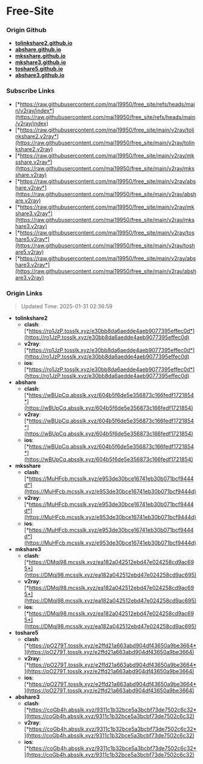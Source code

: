 # Free-Site

### Origin Github

- [**tolinkshare2.github.io**](https://github.com/tolinkshare2/tolinkshare2.github.io)
- [**abshare.github.io**](https://github.com/abshare/abshare.github.io)
- [**mksshare.github.io**](https://github.com/mksshare/mksshare.github.io)
- [**mkshare3.github.io**](https://github.com/mkshare3/mkshare3.github.io)
- [**toshare5.github.io**](https://github.com/toshare5/toshare5.github.io)
- [**abshare3.github.io**](https://github.com/abshare3/abshare3.github.io)

### Subscribe Links

- [*https://raw.githubusercontent.com/mai19950/free_site/refs/heads/main/v2ray/index*](https://raw.githubusercontent.com/mai19950/free_site/refs/heads/main/v2ray/index)
- [*https://raw.githubusercontent.com/mai19950/free_site/main/v2ray/tolinkshare2.v2ray*](https://raw.githubusercontent.com/mai19950/free_site/main/v2ray/tolinkshare2.v2ray)
- [*https://raw.githubusercontent.com/mai19950/free_site/main/v2ray/mksshare.v2ray*](https://raw.githubusercontent.com/mai19950/free_site/main/v2ray/mksshare.v2ray)
- [*https://raw.githubusercontent.com/mai19950/free_site/main/v2ray/abshare.v2ray*](https://raw.githubusercontent.com/mai19950/free_site/main/v2ray/abshare.v2ray)
- [*https://raw.githubusercontent.com/mai19950/free_site/main/v2ray/mkshare3.v2ray*](https://raw.githubusercontent.com/mai19950/free_site/main/v2ray/mkshare3.v2ray)
- [*https://raw.githubusercontent.com/mai19950/free_site/main/v2ray/toshare5.v2ray*](https://raw.githubusercontent.com/mai19950/free_site/main/v2ray/toshare5.v2ray)
- [*https://raw.githubusercontent.com/mai19950/free_site/main/v2ray/abshare3.v2ray*](https://raw.githubusercontent.com/mai19950/free_site/main/v2ray/abshare3.v2ray)

### Origin Links

> Updated Time: 2025-01-31 02:36:59

- **tolinkshare2**
  - **clash**: [*https://ro1JzP.tosslk.xyz/e30bb8da6aedde4aeb9077395effec0d*](https://ro1JzP.tosslk.xyz/e30bb8da6aedde4aeb9077395effec0d)
  - **v2ray**: [*https://ro1JzP.tosslk.xyz/e30bb8da6aedde4aeb9077395effec0d*](https://ro1JzP.tosslk.xyz/e30bb8da6aedde4aeb9077395effec0d)
  - **ios**: [*https://ro1JzP.tosslk.xyz/e30bb8da6aedde4aeb9077395effec0d*](https://ro1JzP.tosslk.xyz/e30bb8da6aedde4aeb9077395effec0d)
- **abshare**
  - **clash**: [*https://wBUpCq.absslk.xyz/604b5f6de5e356873c166fedf1721854*](https://wBUpCq.absslk.xyz/604b5f6de5e356873c166fedf1721854)
  - **v2ray**: [*https://wBUpCq.absslk.xyz/604b5f6de5e356873c166fedf1721854*](https://wBUpCq.absslk.xyz/604b5f6de5e356873c166fedf1721854)
  - **ios**: [*https://wBUpCq.absslk.xyz/604b5f6de5e356873c166fedf1721854*](https://wBUpCq.absslk.xyz/604b5f6de5e356873c166fedf1721854)
- **mksshare**
  - **clash**: [*https://MuHFcb.mcsslk.xyz/e953de30bce16741eb30b071bcf9444d*](https://MuHFcb.mcsslk.xyz/e953de30bce16741eb30b071bcf9444d)
  - **v2ray**: [*https://MuHFcb.mcsslk.xyz/e953de30bce16741eb30b071bcf9444d*](https://MuHFcb.mcsslk.xyz/e953de30bce16741eb30b071bcf9444d)
  - **ios**: [*https://MuHFcb.mcsslk.xyz/e953de30bce16741eb30b071bcf9444d*](https://MuHFcb.mcsslk.xyz/e953de30bce16741eb30b071bcf9444d)
- **mkshare3**
  - **clash**: [*https://DMqj98.mcsslk.xyz/ea182a042512ebd47e024258cd9ac695*](https://DMqj98.mcsslk.xyz/ea182a042512ebd47e024258cd9ac695)
  - **v2ray**: [*https://DMqj98.mcsslk.xyz/ea182a042512ebd47e024258cd9ac695*](https://DMqj98.mcsslk.xyz/ea182a042512ebd47e024258cd9ac695)
  - **ios**: [*https://DMqj98.mcsslk.xyz/ea182a042512ebd47e024258cd9ac695*](https://DMqj98.mcsslk.xyz/ea182a042512ebd47e024258cd9ac695)
- **toshare5**
  - **clash**: [*https://pO279T.tosslk.xyz/e2ffd21a663abd904df43650a9be3664*](https://pO279T.tosslk.xyz/e2ffd21a663abd904df43650a9be3664)
  - **v2ray**: [*https://pO279T.tosslk.xyz/e2ffd21a663abd904df43650a9be3664*](https://pO279T.tosslk.xyz/e2ffd21a663abd904df43650a9be3664)
  - **ios**: [*https://pO279T.tosslk.xyz/e2ffd21a663abd904df43650a9be3664*](https://pO279T.tosslk.xyz/e2ffd21a663abd904df43650a9be3664)
- **abshare3**
  - **clash**: [*https://coGb4h.absslk.xyz/9311c1b32bce5a3bcbf73de7502c6c32*](https://coGb4h.absslk.xyz/9311c1b32bce5a3bcbf73de7502c6c32)
  - **v2ray**: [*https://coGb4h.absslk.xyz/9311c1b32bce5a3bcbf73de7502c6c32*](https://coGb4h.absslk.xyz/9311c1b32bce5a3bcbf73de7502c6c32)
  - **ios**: [*https://coGb4h.absslk.xyz/9311c1b32bce5a3bcbf73de7502c6c32*](https://coGb4h.absslk.xyz/9311c1b32bce5a3bcbf73de7502c6c32)
